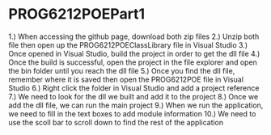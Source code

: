 # PROG6212POEPart1
1.) When accessing the github page, download both zip files
2.) Unzip both file then open up the PROG6212POEClassLibrary file in Visual Studio
3.) Once opened in Visual Studio, build the project in order to get the dll file
4.) Once the build is successful, open the project in the file explorer and open the bin folder until you reach the dll file
5.) Once you find the dll file, remember where it is saved then open the PROG6212POE file in Visual Studio
6.) Right click the folder in Visual Studio and add a project reference
7.) We need to look for the dll we built and add it to the project
8.) Once we add the dll file, we can run the main project
9.) When we run the application, we need to fill in the text boxes to add module information
10.) We need to use the scoll bar to scroll down to find the rest of the application
